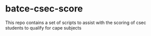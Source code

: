 # batce-csec-score
This repo contains a set of scripts to assist with the scoring of csec students to qualify for cape subjects
